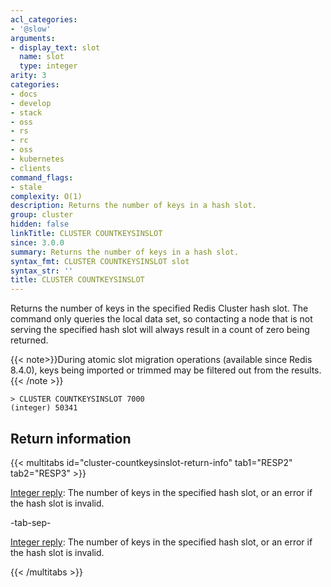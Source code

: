 ```yaml
---
acl_categories:
- '@slow'
arguments:
- display_text: slot
  name: slot
  type: integer
arity: 3
categories:
- docs
- develop
- stack
- oss
- rs
- rc
- oss
- kubernetes
- clients
command_flags:
- stale
complexity: O(1)
description: Returns the number of keys in a hash slot.
group: cluster
hidden: false
linkTitle: CLUSTER COUNTKEYSINSLOT
since: 3.0.0
summary: Returns the number of keys in a hash slot.
syntax_fmt: CLUSTER COUNTKEYSINSLOT slot
syntax_str: ''
title: CLUSTER COUNTKEYSINSLOT
---
```

Returns the number of keys in the specified Redis Cluster hash slot. The
command only queries the local data set, so contacting a node
that is not serving the specified hash slot will always result in a count of
zero being returned.

{{< note>}}During atomic slot migration operations (available since Redis 8.4.0), keys being imported or trimmed may be filtered out from the results.
{{< /note >}}

```
> CLUSTER COUNTKEYSINSLOT 7000
(integer) 50341
```

## Return information

{{< multitabs id="cluster-countkeysinslot-return-info" 
    tab1="RESP2" 
    tab2="RESP3" >}}

[Integer reply](../../develop/reference/protocol-spec#integers): The number of keys in the specified hash slot, or an error if the hash slot is invalid.

-tab-sep-

[Integer reply](../../develop/reference/protocol-spec#integers): The number of keys in the specified hash slot, or an error if the hash slot is invalid.

{{< /multitabs >}}
